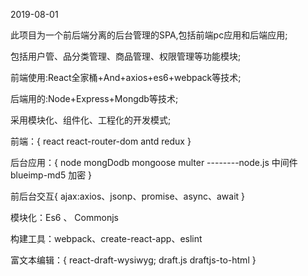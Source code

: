 2019-08-01

此项目为一个前后端分离的后台管理的SPA,包括前端pc应用和后端应用;

包括用户管、品分类管理、商品管理、权限管理等功能模块;

前端使用:React全家桶+And+axios+es6+webpack等技术;

后端用的:Node+Express+Mongdb等技术;

采用模块化、组件化、工程化的开发模式;

前端：{
    react
    react-router-dom
    antd
    redux
  }

后台应用：{
  node 
  mongDodb
  mongoose
  multer --------node.js 中间件
  blueimp-md5 加密
}

前后台交互{
  ajax:axios、jsonp、promise、async、await
}

模块化：Es6 、 Commonjs
  
构建工具：webpack、create-react-app、eslint

富文本编辑：{
  react-draft-wysiwyg;
  draft.js
  draftjs-to-html
}
